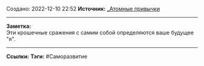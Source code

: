 Создано: 2022-12-10 22:52
**Источник:** [_Атомные привычки](_Атомные%20привычки.md)
***
**Заметка:**  
Эти крошечные сражения с самим собой определяются ваше будущее "я".
***
**Ссылки:** 
**Тэги:** #Саморазвитие 



